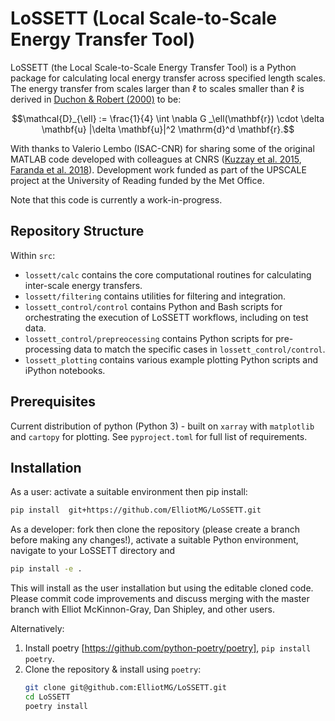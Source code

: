 # LoSSETT (Local Scale-to-Scale Energy Transfer Tool)

LoSSETT (the Local Scale-to-Scale Energy Transfer Tool) is a Python package for calculating local energy transfer across specified length scales. The energy transfer from scales larger than $\ell$ to scales smaller than $\ell$ is derived in [Duchon & Robert (2000)](https://iopscience.iop.org/article/10.1088/0951-7715/13/1/312) to be:

$$\mathcal{D}_{\ell} := \frac{1}{4} \int \nabla G _\ell(\mathbf{r}) \cdot \delta \mathbf{u} |\delta \mathbf{u}|^2 \mathrm{d}^d \mathbf{r}.$$

With thanks to Valerio Lembo (ISAC-CNR) for sharing some of the original MATLAB code developed with colleagues at CNRS ([Kuzzay et al. 2015](https://pubs.aip.org/aip/pof/article-abstract/27/7/075105/103779), [Faranda et al. 2018](https://journals.ametsoc.org/view/journals/atsc/75/7/jas-d-17-0114.1.xml)). Development work funded as part of the UPSCALE project at the University of Reading funded by the Met Office.

Note that this code is currently a work-in-progress.

## Repository Structure

Within `src`:

* `lossett/calc` contains the core computational routines for calculating inter-scale energy transfers.
* `lossett/filtering` contains utilities for filtering and integration.
* `lossett_control/control` contains Python and Bash scripts for orchestrating the execution of LoSSETT workflows, including on test data.
* `lossett_control/prepreocessing` contains Python scripts for pre-processing data to match the specific cases in `lossett_control/control`.
* `lossett_plotting` contains various example plotting Python scripts and iPython notebooks.

## Prerequisites
Current distribution of python (Python 3) - built on `xarray` with `matplotlib` and `cartopy` for plotting. See `pyproject.toml` for full list of requirements.

## Installation

As a user: activate a suitable environment then pip install:

```bash
pip install  git+https://github.com/ElliotMG/LoSSETT.git
```

As a developer: fork then clone the repository (please create a branch before making any changes!), activate a suitable Python environment, navigate to your LoSSETT directory and

```bash
pip install -e .
```

This will install as the user installation but using the editable cloned code. Please commit code improvements and discuss merging with the master branch with Elliot McKinnon-Gray, Dan Shipley, and other users.

Alternatively:
1. Install poetry [https://github.com/python-poetry/poetry], `pip install poetry`.
2. Clone the repository & install using `poetry`:
   ```bash
   git clone git@github.com:ElliotMG/LoSSETT.git
   cd LoSSETT
   poetry install
   ```
